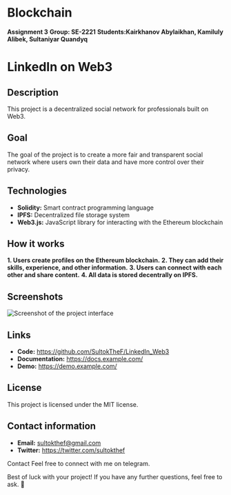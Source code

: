 # Blockchain
**Assignment 3**
**Group: SE-2221**
**Students:Kairkhanov Abylaikhan, Kamiluly Alibek, Sultaniyar Quandyq**
# LinkedIn on Web3

## Description

This project is a decentralized social network for professionals built on Web3.

## Goal

The goal of the project is to create a more fair and transparent social network where users own their data and have more control over their privacy.

## Technologies

* **Solidity:** Smart contract programming language
* **IPFS:** Decentralized file storage system
* **Web3.js:** JavaScript library for interacting with the Ethereum blockchain

## How it works

**1. Users create profiles on the Ethereum blockchain.**
**2. They can add their skills, experience, and other information.**
**3. Users can connect with each other and share content.**
**4. All data is stored decentrally on IPFS.**

## Screenshots

![Screenshot of the project interface](https://i.imgur.com/screenshot.png)

## Links

* **Code:** https://github.com/SultokTheF/LinkedIn_Web3
* **Documentation:** https://docs.example.com/
* **Demo:** https://demo.example.com/

## License

This project is licensed under the MIT license.

## Contact information

* **Email:** sultokthef@gmail.com
* **Twitter:** https://twitter.com/sultokthef


Contact
Feel free to connect with me on telegram.

Best of luck with your project! If you have any further questions, feel free to ask. 🚀


